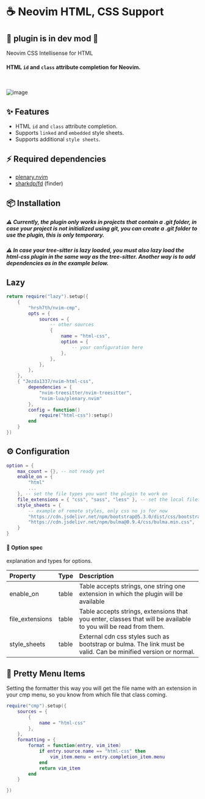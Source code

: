 # ☕ Neovim HTML, CSS Support

## 🚧 plugin is in dev mod 🚧

Neovim CSS Intellisense for HTML

#### HTML `id` and `class` attribute completion for Neovim.

<br />

![image](https://github.com/Jezda1337/nvim-html-css/assets/42359294/76205c6f-7ab4-42d9-a2e0-6e9120549279)

## ✨ Features

- HTML `id` and `class` attribute completion.
- Supports `linked` and `embedded` style sheets.
- Supports additional `style sheets`.

## ⚡ Required dependencies

- [plenary.nvim](https://github.com/nvim-lua/plenary.nvim)
- [sharkdp/fd](https://github.com/sharkdp/fd) (finder)

## 📦 Installation

##### ⚠️ Currently, the plugin only works in projects that contain a .git folder, in case your project is not initialized using git, you can create a .git folder to use the plugin, this is only temporary.

##### ⚠️ In case your tree-sitter is lazy loaded, you must also lazy load the html-css plugin in the same way as the tree-sitter. Another way is to add dependencies as in the example below.

## Lazy

```lua
return require("lazy").setup({
    {
        "hrsh7th/nvim-cmp",
        opts = {
            sources = {
                -- other sources
                {
                    name = "html-css",
                    option = {
                        -- your configuration here
                    },
                },
            },
        },
    },
    { "Jezda1337/nvim-html-css",
        dependencies = {
            "nvim-treesitter/nvim-treesitter",
            "nvim-lua/plenary.nvim"
        },
        config = function()
            require("html-css"):setup()
        end
    }
})
```

## ⚙ Configuration

```lua
option = {
    max_count = {}, -- not ready yet
    enable_on = {
        "html"
        ...
    }, -- set the file types you want the plugin to work on
    file_extensions = { "css", "sass", "less" }, -- set the local filetypes from which you want to derive classes
    style_sheets = {
        -- example of remote styles, only css no js for now
        "https://cdn.jsdelivr.net/npm/bootstrap@5.3.0/dist/css/bootstrap.min.css",
        "https://cdn.jsdelivr.net/npm/bulma@0.9.4/css/bulma.min.css",
    }
}
```

#### 🔌 Option spec

explanation and types for options.

| Property        | Type  | Description                                                                                                     |
| :-------------- | :---: | :-------------------------------------------------------------------------------------------------------------- |
| enable_on       | table | Table accepts strings, one string one extension in which the plugin will be available                           |
| file_extensions | table | Table accepts strings, extensions that you enter, classes that will be available to you will be read from them. |
| style_sheets    | table | External cdn css styles such as bootstrap or bulma. The link must be valid. Can be minified version or normal.  |

## 🤩 Pretty Menu Items

Setting the formatter this way you will get the file name with an extension in
your cmp menu, so you know from which file that class coming.

```lua
require("cmp").setup({
    sources = {
        {
            name = "html-css"
        },
    },
    formatting = {
        format = function(entry, vim_item)
            if entry.source.name == "html-css" then
                vim_item.menu = entry.completion_item.menu
            end
            return vim_item
        end
    }

})
```

